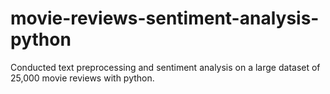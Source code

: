 # movie-reviews-sentiment-analysis-python
Conducted text preprocessing and sentiment analysis on a large dataset of 25,000 movie reviews with python.
